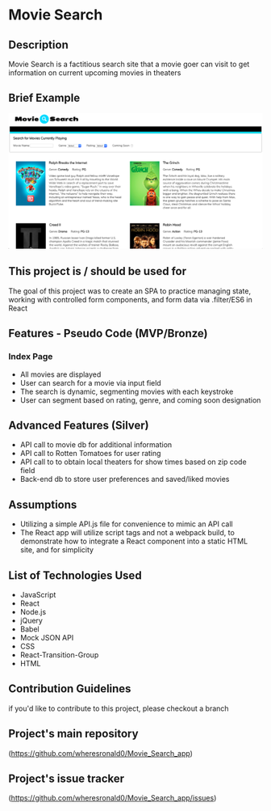 # Movie Search

## Description

Movie Search is a factitious search site that a movie goer can visit to get information on current upcoming movies in theaters

## Brief Example

![alt text](https://github.com/wheresronald0/Movie_Search_app/blob/master/index_view.png "Screenshot for Application")

## This project is / should be used for

The goal of this project was to create an SPA to practice managing state, working with controlled form components, and form data via .filter/ES6 in React

## Features - Pseudo Code (MVP/Bronze)

### Index Page

- All movies are displayed
- User can search for a movie via input field
- The search is dynamic, segmenting movies with each keystroke
- User can segment based on rating, genre, and coming soon designation

## Advanced Features (Silver)

- API call to movie db for additional information
- API call to Rotten Tomatoes for user rating
- API call to to obtain local theaters for show times based on zip code field
- Back-end db to store user preferences and saved/liked movies

## Assumptions

- Utilizing a simple API.js file for convenience to mimic an API call
- The React app will utilize script tags and not a webpack build, to demonstrate how to integrate a React component into a static HTML site, and for simplicity

## List of Technologies Used

- JavaScript
- React
- Node.js
- jQuery
- Babel
- Mock JSON API
- CSS
- React-Transition-Group
- HTML

## Contribution Guidelines

if you'd like to contribute to this project, please checkout a branch

## Project's main repository

(https://github.com/wheresronald0/Movie_Search_app)

## Project's issue tracker

(https://github.com/wheresronald0/Movie_Search_app/issues)
